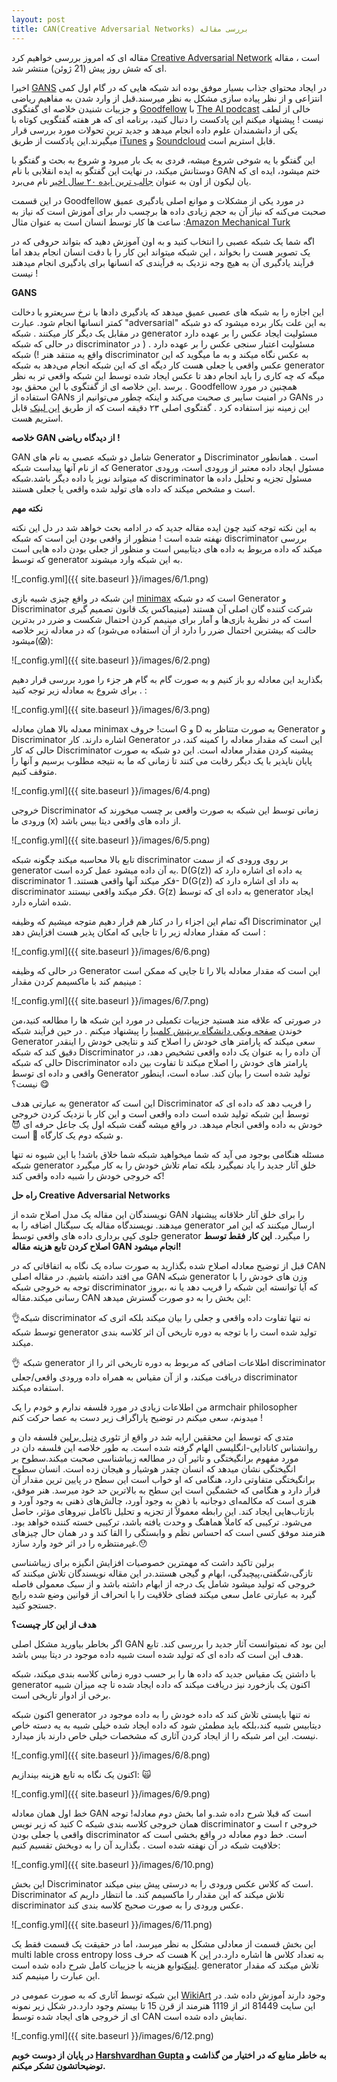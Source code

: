 ```yaml
---
layout: post
title: CAN(Creative Adversarial Networks) بررسی مقاله
---
```

مقاله ای که امروز بررسی خواهیم کرد [Creative Adversarial Network](https://arxiv.org/abs/1706.07068) است ، مقاله ای که شش روز پیش (21 ژوئن) منتشر شد.

اخیرا  [GANS](https://arxiv.org/abs/1406.2661) در ایجاد محتوای جذاب بسیار موفق بوده اند شبکه هایی که در گام اول کمی انتزاعی و از نظر پیاده سازی مشکل به نظر میرسند.قبل از وارد شدن به مفاهیم ریاضی و جزییات شنیدن خلاصه ای گفتگوی [Goodfellow](https://scholar.google.ca/citations?user=iYN86KEAAAAJ) با [The AI podcast](https://blogs.nvidia.com/blog/2017/06/08/ai-podcast-an-argument-in-a-bar-led-to-the-generative-adversarial-networks-revolutionizing-deep-learning/) خالی از لطف نیست ! پیشنهاد میکنم این پادکست را دنبال کنید، برنامه ای که هر هفته گفتگویی کوتاه با یکی از دانشمندان علوم داده انجام میدهد و جدید ترین تحولات مورد بررسی قرار میگیرند.این پادکست از طریق [iTunes](https://itunes.apple.com/us/podcast/the-ai-podcast/id1186480811?mt=2&adbsc=social_20161220_68874946&adbid=811257941365882882&adbpl=tw&adbpr=61559439) و  [Soundcloud](https://soundcloud.com/theaipodcast) قابل استریم است.

این گفتگو با یه شوخی شروع میشه، فردی به یک بار میرود و شروع به بحث و گفتگو با دوستانش میکند، در نهایت این گفتگو به ایده انقلابی با نام GAN ختم میشود، ایده ای که یان لیکون از اون به عنوان [جالب ترین ایده ۲۰ سال اخیر](https://www.youtube.com/watch?v=IbjF5VjniVE
) نام می‌برد.

در این قسمت Goodfellow در مورد یکی از مشکلات و موانع اصلی یادگیری عمیق صحبت می‌کنه که نیاز آن به حجم زیادی داده ها برچسب دار برای آموزش است که نیاز به ساعت ها کار توسط انسان است به عنوان مثال :[Amazon Mechanical Turk](https://www.mturk.com/mturk/welcome?con=&dom=pscau&src=syndication)


اگه شما یک شبکه عصبی را انتخاب کنید و به اون آموزش دهید که بتواند حروفی که در یک تصویر هست را بخواند ، این شبکه میتواند این کار را با دقت انسان انجام بدهد اما فرآیند یادگیری آن به هیچ وجه نزدیک به فرآیندی که انسانها برای یادگیری انجام میدهند نیست !

**GANS** 

این اجازه را به شبکه های عصبی عمیق میدهد که یادگیری دادها با نرخ سریعترو با دخالت کمتر انسانها انجام شود.
عبارت "adversarial" به این علت بکار برده میشود که دو شبکه در مقابل یک دیگر کار میکنند . شبکه generator مسئولیت ایجاد عکس را بر عهده دارد در حالی که شبکه discriminator مسئولیت اعتبار سنجی عکس را بر عهده دارد . ( در واقع یه منتقد هنر !) شبکه discriminator به عکس نگاه میکند و به ما میگوید که این عکس واقعی یا جعلی هست کار دیگه ای که این شبکه انجام می‌دهد به شبکه generator میگه که چه کاری را باید انجام دهد تا عکس ایجاد شده توسط این شبکه واقعی تر به نظر برسد .این خلاصه ای از گفتگوی با این محقق بود . Goodfellow همچنین در مورد استفاده از GANs در امنیت سایبر ی صحبت می‌کند و اینکه چطور می‌توانیم از GANs در این زمینه نیز استفاده کرد .
گفتگوی اصلی ۲۳ دقیقه است که از طریق [این لینک](https://m.soundcloud.com/theaipodcast/what-are-generative-adversarial-networks-ian-goodfellow-explains) قابل استریم هست.

**خلاصه GAN از دیدگاه ریاضی !**

GAN شامل دو شبکه عصبی به نام های Generator و Discriminator است . همانطور که از نام آنها پیداست شبکه Generator  مسئول ایجاد داده معتبر از ورودی است، ورودی که میتواند نویز یا داده دیگر باشد.شبکه discriminator  مسئول تجزیه و تحلیل داده ها است و مشخص میکند که داده های تولید شده واقعی یا جعلی هستند.

**نکته مهم** 

به این نکته توجه کنید چون ایده مقاله جدید که در ادامه بحث خواهد شد در دل این نکته نهفته شده است ! منظور از واقعی بودن این است که شبکه discriminator  بررسی میکند که داده مربوط به داده های دیتابیس است و منظور از جعلی بودن داده هایی است که توسط generator به این شبکه وارد میشوند.

![_config.yml]({{ site.baseurl }}/images/6/1.png)
 
این شبکه در واقع چیزی شبیه بازی [minimax](https://en.wikipedia.org/wiki/Minimax_theorem) است که دو شبکه Generator  و Discriminator شرکت کننده گان اصلی آن هستند (مینیماکس یک قانون تصمیم گیری است که در نظریهٔ بازی‌ها و آمار برای مینیمم کردن احتمال شکست و ضرر در بدترین حالت که بیشترین احتمال ضرر را دارد از آن استفاده می‌شود) که در معادله زیر خلاصه میشود(😱):

  ![_config.yml]({{ site.baseurl }}/images/6/2.png)

بگذارید این معادله رو باز کنیم و به صورت گام به گام هر جزء را مورد بررسی قرار دهیم . برای شروع به معادله زیر توجه کنید :

![_config.yml]({{ site.baseurl }}/images/6/3.png)

معدله بالا همان معادله minimax  است! حروف G  و D به صورت متناظر به Generator و Discriminator  اشاره دارند. کار Generator این است که مقدار معادله را کمینه کند، در حالی که کار Discriminator پیشینه کردن مقدار معادله است. این دو شبکه به صورت پایان ناپذیر با یک دیگر رقابت می کنند تا زمانی که ما به نتیجه مطلوب برسیم و آنها را متوقف کنیم. 

![_config.yml]({{ site.baseurl }}/images/6/4.png)

خروجی Discriminator  زمانی توسط این شبکه به صورت واقعی بر چسب میخورند که ورودی ما (x)  از داده های واقعی دیتا بیس باشد.

![_config.yml]({{ site.baseurl }}/images/6/5.png)

تابع بالا محاسبه میکند چگونه شبکه discriminator  بر روی ورودی که از سمت generator به آن داده میشود عمل کرده است. D(G(z)) یه داده ای اشاره دارد که discriminator  فکر میکند آنها واقعی هستند. 1- D(G(z)) به داد ای اشاره دارد که discriminator فکر میکند واقعی نیستند. G(z) به داده ای که توسط generator ایجاد شده اشاره دارد.

اگه تمام این اجزاء را در کنار هم قرار دهیم متوجه میشیم که وظیفه Discriminator  این است که مقدار معادله زیر را تا جایی که امکان پذیر هست افزایش دهد :

![_config.yml]({{ site.baseurl }}/images/6/6.png)

در حالی که وظیفه Generator این است که  مقدار معادله بالا را تا جایی که ممکن است مینیمم کند با ماکسیمم کردن مقدار :

![_config.yml]({{ site.baseurl }}/images/6/7.png)

در صورتی که علاقه مند هستید جزییات تکمیلی در مورد این شبکه ها را مطالعه کنید،من خوندن [صفحه ویکی دانشگاه بریتیش کلمبیا](http://wiki.ubc.ca/Course:CPSC522/Generative_Adversarial_Networks) را پیشنهاد میکنم . در حین فرآیند شبکه Generator  سعی میکند که پارامتر های خودش را اصلاح کند و نتایجی خودش را اینقدر دقیق کند که شبکه Discriminator  آن داده را به عنوان یک داده واقعی تشخیص دهد، در حالی که شبکه Discriminator  پارامتر های خودش را اصلاح میکند تا تفاوت بین داده واقعی و داده ای توسط Generator  تولید شده است را بیان کند. ساده است، اینطور نیست؟ 😋

به عبارتی هدف generator  این است که Discriminator  را فریب دهد که داده ای که توسط این شبکه تولید شده است داده واقعی است و این کار با نزدیک کردن خروجی خودش به داده واقعی انجام میدهد. در واقع میشه گفت شبکه اول یک جاعل حرفه ای 😈 و شبکه دوم یک کارگاه 👮 است.

مسئله هنگامی بوجود می آید که شما میخواهید شبکه شما خلاق باشد! با این شیوه نه تنها شبکه generator  خلق آثار جدید را یاد نمیگیرد بلکه تمام تلاش خودش را به کار میگیرد که خروجی خودش را شبیه داده واقعی کند!

**راه حل Creative Adversarial Networks**

نویسندگان این مقاله یک مدل اصلاح شده از GAN را برای خلق آثار خلاقانه پیشنهاد میدهند. نویسندگاه مقاله یک سیگنال اضافه را به generator  ارسال میکنند که این امر جلوی کپی برداری داده های واقعی توسط generator  را میگیرد. **این کار فقط توسط اصلاح کردن تابع هزینه مقاله GAN انجام میشود!**

قبل از توضیح معادله اصلاح شده بگذارید به صورت ساده یک نگاه به اتفاقاتی که در CAN می افتد داشته باشیم. در مقاله اصلی GAN شبکه generator  وزن های خودش را با توجه به خروجی شبکه discriminator که آیا توانسته این شبکه را فریب دهد یا نه ،بروز رسانی میکند.مقاله CAN  این بخش را به دو صورت گسترش میدهد:

👌شبکه discriminator نه تنها تفاوت داده واقعی و جعلی را بیان میکند بلکه اثری که توسط شبکه generator تولید شده است را با توجه به دوره تاریخی آن اثر کلاسه بندی میکند.

👌 شبکه generator  اطلاعات اضافی که مربوط به دوره تاریخی اثر را از discriminator دریافت میکند، و از آن مقیاس به همراه  داده ورودی واقعی/جعلی discriminator استفاده میکند.

من اطلاعات زیادی در مورد فلسفه ندارم و خودم را یک armchair philosopher میدونم، سعی میکنم در توضیح پاراگراف زیر دست به عصا حرکت کنم !

متدی که توسط این محققین ارایه شد در واقع از تئوری [دنیل برلین](https://en.wikipedia.org/wiki/Daniel_Berlyne) فلسفه دان و روانشناس کانادایی-انگلیسی الهام گرفته شده است. به طور خلاصه این فلسفه دان در مورد مفهوم برانگیختگی و تاثیر آن در مطالعه زیباشناسی صحبت میکند.سطوح بر انگیختگی نشان میدهد که انسان چقدر هوشیار و هیجان زده است. انسان سطوح برانگیختگی متفاوتی دارد، هنگامی که او خواب است این سطح در پایین ترین مقدار آن قرار دارد و هنگامی که خشمگین است این سطح به بالاترین حد خود میرسد. هنر موفق، هنری است که مکالمه‌ای دوجانبه با ذهن به وجود آورد، چالش‌های ذهنی به وجود آورد و بازتاب‌هایی ایجاد کند. این رابطه معمولاً از تجزیه و تحلیل ناکامل نیروهای مؤثر، حاصل می‌شود. ترکیبی که کاملاً هماهنگ و وحدت یافته باشد، ترکیبی خسته کننده خواهد بود. هنرمند موفق کسی است که احساس نظم و وابستگی را القا کند و در همان حال چیزهای غیرمنتظره را در اثر خود وارد سازد.😯

برلین تاکید داشت که مهمترین خصوصیات افزایش انگیزه برای زیباشناسی تازگی،شگفتی،پیچیدگی، ابهام و گیجی هستند.در این مقاله نویسندگان تلاش میکنند  که خروجی که تولید میشود شامل یک درجه از ابهام  داشته باشد و از سبک معمولی فاصله گیرد به عبارتی عامل سعی میکند فضای خلاقیت را با انحراف از قوانین وضع شده رایج جستجو کنید.

**هدف از این کار چیست؟**

اگر بخاطر بیاورید مشکل اصلی GAN این بود که نمیتوانست آثار جدید را بررسی کند. تابع هدف این است که داده ای که تولید شده است شبیه داده موجود در دیتا بیس باشد.

با داشتن یک مقیاس جدید که داده ها را بر حسب دوره زمانی کلاسه بندی میکند، شبکه generator  اکنون یک بازخورد نیز دریافت میکند که داده ایجاد شده تا چه میزان شبیه برخی از ادوار تاریخی است.

اکنون شبکه generator  نه تنها بایستی تلاش کند که داده خودش را به داده موجود در دیتابیس شبیه کند،بلکه باید مطمئن شود که داده ایجاد شده خیلی شبیه به یه دسته خاص نیست. این امر شبکه را از ایجاد کردن آثاری که مشخصات خیلی خاص دارند باز میدارد.

![_config.yml]({{ site.baseurl }}/images/6/8.png)

اکنون یک نگاه به تابع هزینه بیندازیم: 🙀

![_config.yml]({{ site.baseurl }}/images/6/9.png)


خط اول همان معادله GAN است که قبلا شرح داده شد.و اما بخش دوم معادله! توجه کنید که زیر نویس C همان خروجی کلاسه بندی شبکه  discriminator است و r  خروجی واقعی یا جعلی بودن discriminator است. خط دوم معادله در واقع بخشی است که خلافیت شبکه در آن نهفته شده است . بگذارید آن را به دوبخش تقسیم کنیم: 

![_config.yml]({{ site.baseurl }}/images/6/10.png)
 
این بخش Discriminator  است که کلاس عکس ورودی را به درستی پیش بینی میکند. Discriminator  تلاش میکند که این مقدار را ماکسیمم کند. ما انتظار داریم که discriminator  عکس ورودی را به صورت صحیح کلاسه بندی کند. 

![_config.yml]({{ site.baseurl }}/images/6/11.png) 

این بخش قسمت از معادلی مشکل به نظر میرسد، اما در حقیقت یک قسمت فقط یک multi lable cross entropy loss هست که حرف K به تعداد کلاس ها اشاره دارد.در [این لینک](http://christopher5106.github.io/deep/learning/2016/09/16/about-loss-functions-multinomial-logistic-logarithm-cross-entropy-square-errors-euclidian-absolute-frobenius-hinge.html)توابع هزینه با جزییات کامل شرح داده شده است. generator  تلاش میکند که مقدار این عبارت را مینیمم کند. 

این شبکه توسط آثاری که به صورت عمومی در [WikiArt](https://www.wikiart.org/) وجود دارند آموزش داده شد. در این سایت 81449 اثر از 1119 هنرمند از قرن 15 تا بیستم وجود دارد.در شکل زیر نمونه ای از خروجی های ایجاد شده توسط CAN نمایش داده شده است.

![_config.yml]({{ site.baseurl }}/images/6/12.png)

**در پایان از دوست خوبم [Harshvardhan Gupta](https://twitter.com/hackernoon) به خاطر منابع که در اختیار من گذاشت و توضیحاتشون تشکر میکنم.**
